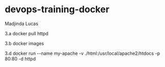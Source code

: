 # devops-training-docker

Madjinda Lucas

3.a docker pull httpd

3.b docker images

3.d docker run --name my-apache -v ./html:/usr/local/apache2/htdocs -p 80:80 -d httpd
